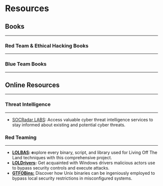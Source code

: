 # Resources

## **Books**

***

### Red Team & Ethical Hacking Books

***

### Blue Team Books

***

## Online Resources

***

### Threat Intelligence

***

* [SOCRadar LABS](https://socradar.io/labs/): Access valuable cyber threat intelligence services to stay informed about existing and potential cyber threats.

### Red Teaming

***

* [**LOLBAS**](https://lolbas-project.github.io/)**: e**xplore every binary, script, and library used for Living Off The Land techniques with this comprehensive project.
* [**LOLDrivers**](https://www.loldrivers.io/)**:** Get acquainted with Windows drivers malicious actors use to bypass security controls and execute attacks.
* [**GTFOBins:**](https://gtfobins.github.io/) Discover how Unix binaries can be ingeniously employed to bypass local security restrictions in misconfigured systems.
